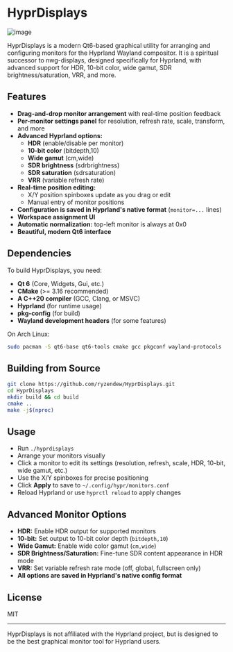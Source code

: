 # HyprDisplays

![image](https://github.com/user-attachments/assets/f10cc040-60df-423a-8192-6725915fdbd0)


HyprDisplays is a modern Qt6-based graphical utility for arranging and configuring monitors for the Hyprland Wayland compositor. It is a spiritual successor to nwg-displays, designed specifically for Hyprland, with advanced support for HDR, 10-bit color, wide gamut, SDR brightness/saturation, VRR, and more.

## Features

- **Drag-and-drop monitor arrangement** with real-time position feedback
- **Per-monitor settings panel** for resolution, refresh rate, scale, transform, and more
- **Advanced Hyprland options:**
  - **HDR** (enable/disable per monitor)
  - **10-bit color** (bitdepth,10)
  - **Wide gamut** (cm,wide)
  - **SDR brightness** (sdrbrightness)
  - **SDR saturation** (sdrsaturation)
  - **VRR** (variable refresh rate)
- **Real-time position editing:**
  - X/Y position spinboxes update as you drag or edit
  - Manual entry of monitor positions
- **Configuration is saved in Hyprland's native format** (`monitor=...` lines)
- **Workspace assignment UI**
- **Automatic normalization:** top-left monitor is always at 0x0
- **Beautiful, modern Qt6 interface**

## Dependencies

To build HyprDisplays, you need:

- **Qt 6** (Core, Widgets, Gui, etc.)
- **CMake** (>= 3.16 recommended)
- **A C++20 compiler** (GCC, Clang, or MSVC)
- **Hyprland** (for runtime usage)
- **pkg-config** (for build)
- **Wayland development headers** (for some features)

On Arch Linux:
```sh
sudo pacman -S qt6-base qt6-tools cmake gcc pkgconf wayland-protocols
```
## Building from Source

```sh
git clone https://github.com/ryzendew/HyprDisplays.git
cd HyprDisplays
mkdir build && cd build
cmake ..
make -j$(nproc)
```

## Usage

- Run `./hyprdisplays`
- Arrange your monitors visually
- Click a monitor to edit its settings (resolution, refresh, scale, HDR, 10-bit, wide gamut, etc.)
- Use the X/Y spinboxes for precise positioning
- Click **Apply** to save to `~/.config/hypr/monitors.conf`
- Reload Hyprland or use `hyprctl reload` to apply changes

## Advanced Monitor Options

- **HDR:** Enable HDR output for supported monitors
- **10-bit:** Set output to 10-bit color depth (`bitdepth,10`)
- **Wide Gamut:** Enable wide color gamut (`cm,wide`)
- **SDR Brightness/Saturation:** Fine-tune SDR content appearance in HDR mode
- **VRR:** Set variable refresh rate mode (off, global, fullscreen only)
- **All options are saved in Hyprland's native config format**

## License

MIT

---

HyprDisplays is not affiliated with the Hyprland project, but is designed to be the best graphical monitor tool for Hyprland users. 
